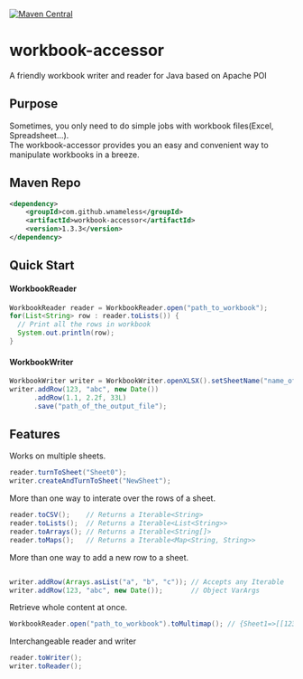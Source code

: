 [![Maven Central](https://maven-badges.herokuapp.com/maven-central/com.github.wnameless/workbook-accessor/badge.svg)](https://maven-badges.herokuapp.com/maven-central/com.github.wnameless/workbook-accessor)

workbook-accessor
=============
A friendly workbook writer and reader for Java based on Apache POI

## Purpose
Sometimes, you only need to do simple jobs with workbook files(Excel, Spreadsheet...).<br>
The workbook-accessor provides you an easy and convenient way to manipulate workbooks in a breeze.

## Maven Repo
```xml
<dependency>
    <groupId>com.github.wnameless</groupId>
    <artifactId>workbook-accessor</artifactId>
    <version>1.3.3</version>
</dependency>
```

## Quick Start
#### WorkbookReader
```java
WorkbookReader reader = WorkbookReader.open("path_to_workbook");
for(List<String> row : reader.toLists()) {
  // Print all the rows in workbook
  System.out.println(row);
}
```

#### WorkbookWriter
```java
WorkbookWriter writer = WorkbookWriter.openXLSX().setSheetName("name_of_the_sheet");
writer.addRow(123, "abc", new Date())
      .addRow(1.1, 2.2f, 33L)
      .save("path_of_the_output_file");
```

## Features
Works on multiple sheets.
```java
reader.turnToSheet("Sheet0");
writer.createAndTurnToSheet("NewSheet");
```

More than one way to interate over the rows of a sheet.
```java
reader.toCSV();    // Returns a Iterable<String>
reader.toLists();  // Returns a Iterable<List<String>>
reader.toArrays(); // Returns a Iterable<String[]>
reader.toMaps();   // Returns a Iterable<Map<String, String>>
```

More than one way to add a new row to a sheet.
```java

writer.addRow(Arrays.asList("a", "b", "c")); // Accepts any Iterable
writer.addRow(123, "abc", new Date());       // Object VarArgs
```

Retrieve whole content at once.
```java
WorkbookReader.open("path_to_workbook").toMultimap(); // {Sheet1=>[[123, abc, !@#], [4, 5, 6], [d, e, f]], Sheet2=>[...], ...}
```

Interchangeable reader and writer
```java
reader.toWriter();
writer.toReader();
```
